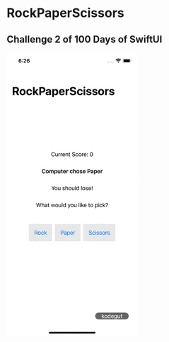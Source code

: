 # RockPaperScissors

## Challenge 2 of 100 Days of SwiftUI

![RockPaperScissors](https://github.com/kodegut/100DaysOfSwiftUI/blob/main/Images/RockPaperScissors.gif)




